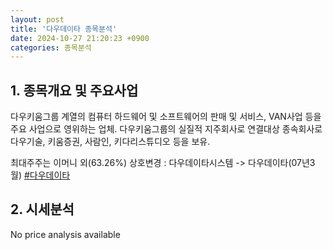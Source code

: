 ```yaml
---
layout: post
title: '다우데이타 종목분석'
date: 2024-10-27 21:20:23 +0900
categories: 종목분석
---
```


## 1. 종목개요 및 주요사업

다우키움그룹 계열의 컴퓨터 하드웨어 및 소프트웨어의 판매 및 서비스, VAN사업 등을 주요 사업으로 영위하는 업체. 다우키움그룹의 실질적 지주회사로 연결대상 종속회사로 다우기술, 키움증권, 사람인, 키다리스튜디오 등을 보유. 

최대주주는 이머니 외(63.26%) 상호변경 : 다우데이타시스템 -> 다우데이타(07년3월)
[#다우데이타](#)

## 2. 시세분석

No price analysis available
